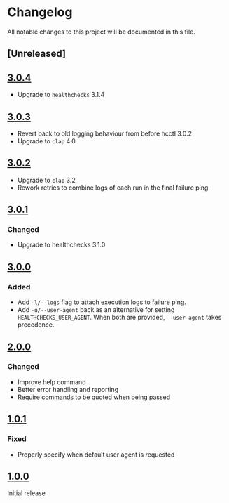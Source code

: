 # Changelog

All notable changes to this project will be documented in this file.

## [Unreleased]

## [3.0.4]

- Upgrade to `healthchecks` 3.1.4

## [3.0.3]

- Revert back to old logging behaviour from before hcctl 3.0.2
- Upgrade to `clap` 4.0

## [3.0.2]

- Upgrade to `clap` 3.2
- Rework retries to combine logs of each run in the final failure ping

## [3.0.1]

### Changed

- Upgrade to healthchecks 3.1.0

## [3.0.0]

### Added

- Add `-l/--logs` flag to attach execution logs to failure ping.
- Add `-u/--user-agent` back as an alternative for setting `HEALTHCHECKS_USER_AGENT`. When both are provided, `--user-agent` takes precedence.

## [2.0.0]

### Changed

- Improve help command
- Better error handling and reporting
- Require commands to be quoted when being passed

## [1.0.1]

### Fixed

- Properly specify when default user agent is requested

## [1.0.0]

Initial release

[1.0.0]: https://github.com/msfjarvis/healthchecks-rs
[1.0.1]: https://github.com/msfjarvis/healthchecks-rs
[2.0.0]: https://github.com/msfjarvis/healthchecks-rs/releases/tag/monitor-2.0.0
[3.0.0]: https://github.com/msfjarvis/healthchecks-rs/releases/tag/monitor-3.0.0
[3.0.1]: https://github.com/msfjarvis/healthchecks-rs/releases/tag/monitor-3.0.1
[3.0.2]: https://github.com/msfjarvis/healthchecks-rs/releases/tag/healthchecks-monitor-3.0.2
[3.0.3]: https://github.com/msfjarvis/healthchecks-rs/releases/tag/healthchecks-monitor-3.0.3
[3.0.4]: https://github.com/msfjarvis/healthchecks-rs/releases/tag/healthchecks-monitor-3.0.4
